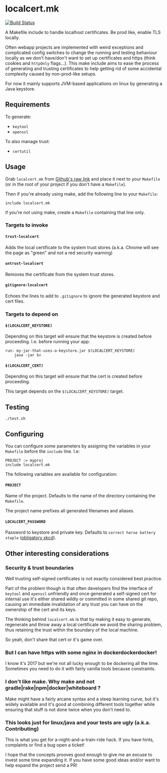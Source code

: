 # localcert.mk

[![Build Status](https://travis-ci.org/caligin/localcert.mk.svg?branch=master)](https://travis-ci.org/caligin/localcert.mk)

A Makefile include to handle localhost certificates. Be prod like, enable TLS locally.

Often webapp projects are implemented with weird exceptions and complicated config switches to change the running and testing behaviour locally as we don't have/don't want to set up certificates and https (think cookies and `httpOnly` flags...). This make include aims to ease the process of generating and trusting certificates to help getting rid of some accidental complexity caused by non-prod-like setups.

For now it mainly supports JVM-based applications on linux by generating a Java keystore.

## Requirements

To generate:
- `keytool`
- `openssl`

To also manage trust:
- `certutil`

## Usage

Grab `localcert.mk` from [Github's raw link](https://raw.githubusercontent.com/caligin/localcert.mk/master/localcert.mk) and place it next to your `Makefile` (or in the root of your project if you don't have a `Makefile`).

Then if you're already using make, add the following line to your `Makefile`:
```
include localcert.mk
```
if you're not using make, create a `Makefile` containing that line only.

### Targets to invoke

#### `trust-localcert`

Adds the local certificate to the system trust stores (a.k.a. Chrome will see the page as "green" and not a red security warning)

#### `untrust-localcert`

Removes the certificate from the system trust stores.

#### `gitignore-localcert`

Echoes the lines to add to `.gitignore` to ignore the generated keystore and cert files.

### Targets to depend on

#### `$(LOCALCERT_KEYSTORE)`

Depending on this target will ensure that the keystore is created before proceeding. I.e. before running your app:

```
run: my-jar-that-uses-a-keystore.jar $(LOCALCERT_KEYSTORE)
	java -jar $<
```

#### `$(LOCALCERT_CERT)`

Depending on this target will ensure that the cert is created before proceeding.

This target depends on the `$(LOCALCERT_KEYSTORE)` target.

## Testing

`./test.sh`

## Configuring

You can configure some parameters by assigning the variables in your `Makefile` before the `include` line. I.e:

```
PROJECT := myproj
include localcert.mk
```

The following variables are available for configuration:

#### `PROJECT`

Name of the project. Defaults to the name of the directory containing the `Makefile`.

The project name prefixes all generated filenames and aliases.

#### `LOCALCERT_PASSWORD`

Password to keystore and private key. Defaults to `correct horse battery staple` ([obligatory xkcd](https://xkcd.com/936/)).

## Other interesting considerations

### Security & trust boundaries

Well trusting self-signed certificates is not exactly considered best practice.

Part of the problem though is that often developers find the interface of `keytool` and `openssl` unfriendly and once generated a self-signed cert for internal use it's either shared wildly or committed in some shared git repo, causing an immediate invalidation of any trust you can have on the ownership of the cert and its keys.

The thinking behind `localcert.mk` is that by making it easy to generate, regenerate and throw away a local certificate we avoid the sharing problem, thus retaining the trust within the boundary of the local machine.

So yeah, don't share that cert or it's game over.

### But I can have https with some nginx in dockerdockerdocker!

I know it's 2017 but we're not all lucky enough to be dockering all the time. Sometimes you need to do it with fairly vanilla tools because constraints.

### I don't like make. Why make and not gradle|rake|npm|docker|whiteboard ?

Make might have a fairly arcane syntax and a steep learning curve, but it's widely available and it's good at combining different tools together while ensuring that stuff is not done twice when you don't need to.

### This looks just for linux/java and your tests are ugly (a.k.a. Contributing)

This is what you get for a-night-and-a-train-ride hack. If you have hints, complaints or find a bug open a ticket!

I hope that the concepts prooves good enough to give me an excuse to invest some time expanding it. If you have some good ideas and/or want to help expand the project send a PR!

